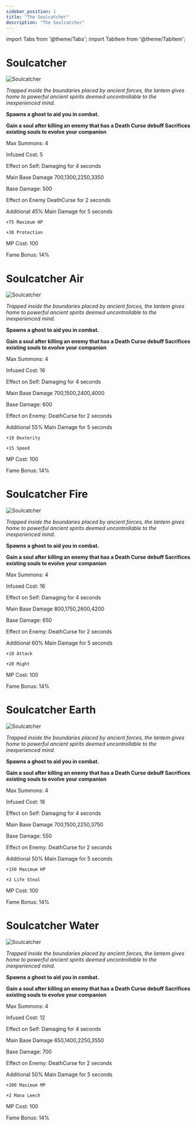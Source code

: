 ```yaml
---
sidebar_position: 1
title: "The Soulcatcher"
description: "The Soulcatcher"
---
```

import Tabs from '@theme/Tabs';
import TabItem from '@theme/TabItem';

<Tabs>
  <TabItem value="Soulcatcher" label="Soulcatcher" default>

# Soulcatcher

![Soulcatcher](https://vwiki.valorserver.com/api/item/picture/soulcatcher)

<i>Trapped inside the boundaries placed by ancient forces, the lantem gives home to powerful ancient spirits deemed uncontrollable to the inexperienced mind.</i>

**Spawns a ghost to aid you in combat.**

**Gain a soul after killing an enemy that has a Death Curse debuff Sacrifices existing souls to evolve your companion**

Max Summons: 4 

Infused Cost: 5 

Effect on Self: Damaging for 4 seconds 

Main Base Damage 700,1300,2250,3350 

Base Damage: 500 

Effect on Enemy DeathCurse for 2 seconds

Additional 45% Main Damage for 5 seconds

    +75 Maximum HP
    
    +30 Protection 

MP Cost: 100 

Fame Bonus: 14%

  </TabItem>
  <TabItem value="Air" label="Air">
      
# Soulcatcher Air

![Soulcatcher](https://vwiki.valorserver.com/api/item/picture/soulcatcher)

<i>Trapped inside the boundaries placed by ancient forces, the lantem gives home to powerful ancient spirits deemed uncontrollable to the inexperienced mind.</i>

**Spawns a ghost to aid you in combat.**

**Gain a soul after killing an enemy that has a Death Curse debuff Sacrifices existing souls to evolve your companion**

Max Summons: 4 

Infused Cost: 16

Effect on Self: Damaging for 4 seconds 

Main Base Damage 700,1500,2400,4000 

Base Damage: 600 

Effect on Enemy: DeathCurse for 2 seconds

Additional 55% Main Damage for 5 seconds

    +10 Dexterity
    
    +15 Speed 

MP Cost: 100 

Fame Bonus: 14%
      
  </TabItem>
  <TabItem value="Fire" label="Fire">
      
# Soulcatcher Fire

![Soulcatcher](https://vwiki.valorserver.com/api/item/picture/soulcatcher)

<i>Trapped inside the boundaries placed by ancient forces, the lantem gives home to powerful ancient spirits deemed uncontrollable to the inexperienced mind.</i>

**Spawns a ghost to aid you in combat.**

**Gain a soul after killing an enemy that has a Death Curse debuff Sacrifices existing souls to evolve your companion**

Max Summons: 4 

Infused Cost: 16

Effect on Self: Damaging for 4 seconds 

Main Base Damage 800,1750,2600,4200 

Base Damage: 650 

Effect on Enemy: DeathCurse for 2 seconds

Additional 60% Main Damage for 5 seconds

    +10 Attack
    
    +20 Might 

MP Cost: 100 

Fame Bonus: 14%
      
  </TabItem>
  <TabItem value="Water" label="Water">
      
# Soulcatcher Earth

![Soulcatcher](https://vwiki.valorserver.com/api/item/picture/soulcatcher)

<i>Trapped inside the boundaries placed by ancient forces, the lantem gives home to powerful ancient spirits deemed uncontrollable to the inexperienced mind.</i>

**Spawns a ghost to aid you in combat.**

**Gain a soul after killing an enemy that has a Death Curse debuff Sacrifices existing souls to evolve your companion**

Max Summons: 4 

Infused Cost: 16

Effect on Self: Damaging for 4 seconds 

Main Base Damage 700,1500,2250,3750 

Base Damage: 550 

Effect on Enemy: DeathCurse for 2 seconds

Additional 50% Main Damage for 5 seconds

    +150 Maximum HP
    
    +2 Life Steal

MP Cost: 100 

Fame Bonus: 14%
      
 </TabItem>
 <TabItem value="Water" label="Water">
       
# Soulcatcher Water

![Soulcatcher](https://vwiki.valorserver.com/api/item/picture/soulcatcher)

<i>Trapped inside the boundaries placed by ancient forces, the lantem gives home to powerful ancient spirits deemed uncontrollable to the inexperienced mind.</i>

**Spawns a ghost to aid you in combat.**

**Gain a soul after killing an enemy that has a Death Curse debuff Sacrifices existing souls to evolve your companion**

Max Summons: 4 

Infused Cost: 12

Effect on Self: Damaging for 4 seconds 

Main Base Damage 650,1400,2250,3550 

Base Damage: 700 

Effect on Enemy: DeathCurse for 2 seconds

Additional 50% Main Damage for 5 seconds

    +200 Maximum MP
    
    +2 Mana Leech

MP Cost: 100 
     
Fame Bonus: 14%
     
</TabItem>
</Tabs>
